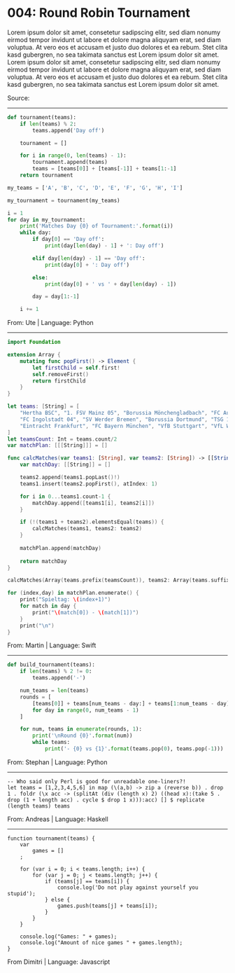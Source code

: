 # 004: Round Robin Tournament

Lorem ipsum dolor sit amet, consetetur sadipscing elitr, sed diam nonumy eirmod tempor invidunt ut labore et dolore magna aliquyam erat, sed diam voluptua. At vero eos et accusam et justo duo dolores et ea rebum. Stet clita kasd gubergren, no sea takimata sanctus est Lorem ipsum dolor sit amet. Lorem ipsum dolor sit amet, consetetur sadipscing elitr, sed diam nonumy eirmod tempor invidunt ut labore et dolore magna aliquyam erat, sed diam voluptua. At vero eos et accusam et justo duo dolores et ea rebum. Stet clita kasd gubergren, no sea takimata sanctus est Lorem ipsum dolor sit amet.

Source:

---

```python
def tournament(teams):
    if len(teams) % 2:
        teams.append('Day off')

    tournament = []

    for i in range(0, len(teams) - 1):
        tournament.append(teams)
        teams = [teams[0]] + [teams[-1]] + teams[1:-1]
    return tournament

my_teams = ['A', 'B', 'C', 'D', 'E', 'F', 'G', 'H', 'I']

my_tournament = tournament(my_teams)

i = 1
for day in my_tournament:
    print('Matches Day {0} of Tournament:'.format(i))
    while day:
        if day[0] == 'Day off':
            print(day[len(day) - 1] + ': Day off')

        elif day[len(day) - 1] == 'Day off':
            print(day[0] + ': Day off')

        else:
            print(day[0] + ' vs ' + day[len(day) - 1])

        day = day[1:-1]

    i += 1
```
From: Ute | Language: Python

---

```swift
import Foundation

extension Array {
    mutating func popFirst() -> Element {
        let firstChild = self.first!
        self.removeFirst()
        return firstChild
    }
}

let teams: [String] = [
    "Hertha BSC", "1. FSV Mainz 05", "Borussia Mönchengladbach", "FC Augsburg", "Hannover 96", "Bayer 04 Leverkusen",
    "FC Ingolstadt 04", "SV Werder Bremen", "Borussia Dortmund", "TSG 1899 Hoffenheim", "1. FC Köln", "Hamburger SV",
    "Eintracht Frankfurt", "FC Bayern München", "VfB Stuttgart", "VfL Wolfsburg", "FC Schalke 04", "SV Darmstadt 98",
]
let teamsCount: Int = teams.count/2
var matchPlan: [[[String]]] = []

func calcMatches(var teams1: [String], var teams2: [String]) -> [[String]] {
    var matchDay: [[String]] = []

    teams2.append(teams1.popLast()!)
    teams1.insert(teams2.popFirst(), atIndex: 1)

    for i in 0...teams1.count-1 {
        matchDay.append([teams1[i], teams2[i]])
    }

    if (!(teams1 + teams2).elementsEqual(teams)) {
        calcMatches(teams1, teams2: teams2)
    }
    
    matchPlan.append(matchDay)
    
    return matchDay
}

calcMatches(Array(teams.prefix(teamsCount)), teams2: Array(teams.suffix(teamsCount)))

for (index,day) in matchPlan.enumerate() {
    print("Spieltag: \(index+1)")
    for match in day {
        print("\(match[0]) - \(match[1])")
    }
    print("\n")
}
```
From: Martin | Language: Swift

---

```python
def build_tournament(teams):
    if len(teams) % 2 != 0:
        teams.append('-')

    num_teams = len(teams)
    rounds = [
        [teams[0]] + teams[num_teams - day:] + teams[1:num_teams - day]
        for day in range(0, num_teams - 1)
    ]

    for num, teams in enumerate(rounds, 1):
        print('\nRound {0}'.format(num))
        while teams:
            print('- {0} vs {1}'.format(teams.pop(0), teams.pop(-1)))
```
From: Stephan | Language: Python

---

```
-- Who said only Perl is good for unreadable one-liners?!
let teams = [1,2,3,4,5,6] in map (\(a,b) -> zip a (reverse b)) . drop 1 . foldr (\x acc -> (splitAt (div (length x) 2) ((head x):(take 5 . drop (1 + length acc) . cycle $ drop 1 x))):acc) [] $ replicate (length teams) teams
```
From: Andreas | Language: Haskell

---

```
function tournament(teams) {
    var
        games = []
    ;

    for (var i = 0; i < teams.length; i++) {
        for (var j = 0; j < teams.length; j++) {
            if (teams[j] == teams[i]) {
                console.log('Do not play against yourself you stupid');
            } else {
                games.push(teams[j] + teams[i]);
            }
        }
    }

    console.log("Games: " + games);
    console.log("Amount of nice games " + games.length);
}
```
From Dimitri | Language: Javascript
